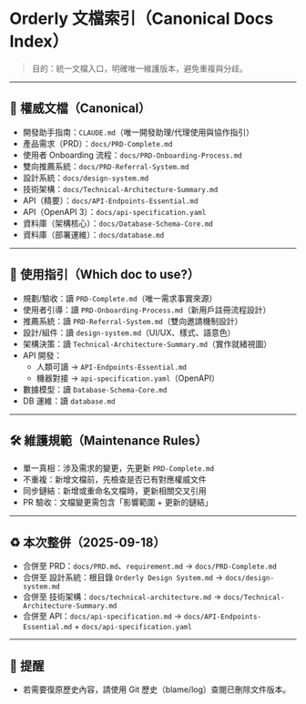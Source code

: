 # Orderly 文檔索引（Canonical Docs Index）

> 目的：統一文檔入口，明確唯一維護版本，避免重複與分歧。

---

## 🎯 權威文檔（Canonical）
- 開發助手指南：`CLAUDE.md`（唯一開發助理/代理使用與協作指引）
- 產品需求（PRD）：`docs/PRD-Complete.md`
- 使用者 Onboarding 流程：`docs/PRD-Onboarding-Process.md`
- 雙向推薦系統：`docs/PRD-Referral-System.md`
- 設計系統：`docs/design-system.md`
- 技術架構：`docs/Technical-Architecture-Summary.md`
- API（精要）：`docs/API-Endpoints-Essential.md`
- API（OpenAPI 3）：`docs/api-specification.yaml`
- 資料庫（架構核心）：`docs/Database-Schema-Core.md`
- 資料庫（部署運維）：`docs/database.md`

---

## 🧭 使用指引（Which doc to use?）
- 規劃/驗收：讀 `PRD-Complete.md`（唯一需求事實來源）
- 使用者引導：讀 `PRD-Onboarding-Process.md`（新用戶註冊流程設計）
- 推薦系統：讀 `PRD-Referral-System.md`（雙向邀請機制設計）
- 設計/組件：讀 `design-system.md`（UI/UX、樣式、語意色）
- 架構決策：讀 `Technical-Architecture-Summary.md`（實作就緒視圖）
- API 開發：
  - 人類可讀 → `API-Endpoints-Essential.md`
  - 機器對接 → `api-specification.yaml`（OpenAPI）
- 數據模型：讀 `Database-Schema-Core.md`
- DB 運維：讀 `database.md`

---

## 🛠️ 維護規範（Maintenance Rules）
- 單一真相：涉及需求的變更，先更新 `PRD-Complete.md`
- 不重複：新增文檔前，先檢查是否已有對應權威文件
- 同步鏈結：新增或重命名文檔時，更新相關交叉引用
- PR 驗收：文檔變更需包含「影響範圍 + 更新的鏈結」

---

## ♻️ 本次整併（2025-09-18）
- 合併至 PRD：`docs/PRD.md`、`requirement.md` → `docs/PRD-Complete.md`
- 合併至 設計系統：根目錄 `Orderly Design System.md` → `docs/design-system.md`
- 合併至 技術架構：`docs/technical-architecture.md` → `docs/Technical-Architecture-Summary.md`
- 合併至 API：`docs/api-specification.md` → `docs/API-Endpoints-Essential.md` + `docs/api-specification.yaml`

---

## 📌 提醒
- 若需要復原歷史內容，請使用 Git 歷史（blame/log）查閱已刪除文件版本。
